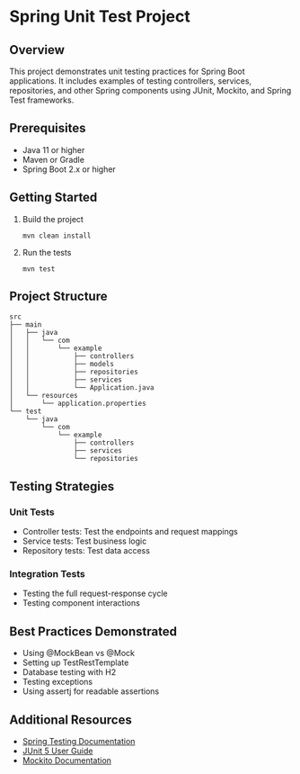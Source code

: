 # Spring Unit Test Project

## Overview
This project demonstrates unit testing practices for Spring Boot applications. It includes examples of testing controllers, services, repositories, and other Spring components using JUnit, Mockito, and Spring Test frameworks.

## Prerequisites
- Java 11 or higher
- Maven or Gradle
- Spring Boot 2.x or higher

## Getting Started

1. Build the project
   ```
   mvn clean install
   ```

2. Run the tests
   ```
   mvn test
   ```

## Project Structure
```
src
├── main
│   ├── java
│   │   └── com
│   │       └── example
│   │           ├── controllers
│   │           ├── models
│   │           ├── repositories
│   │           ├── services
│   │           └── Application.java
│   └── resources
│       └── application.properties
└── test
    └── java
        └── com
            └── example
                ├── controllers
                ├── services
                └── repositories
```

## Testing Strategies

### Unit Tests
- Controller tests: Test the endpoints and request mappings
- Service tests: Test business logic
- Repository tests: Test data access

### Integration Tests
- Testing the full request-response cycle
- Testing component interactions

## Best Practices Demonstrated
- Using @MockBean vs @Mock
- Setting up TestRestTemplate
- Database testing with H2
- Testing exceptions
- Using assertj for readable assertions

## Additional Resources
- [Spring Testing Documentation](https://docs.spring.io/spring-framework/docs/current/reference/html/testing.html)
- [JUnit 5 User Guide](https://junit.org/junit5/docs/current/user-guide/)
- [Mockito Documentation](https://site.mockito.org/)

